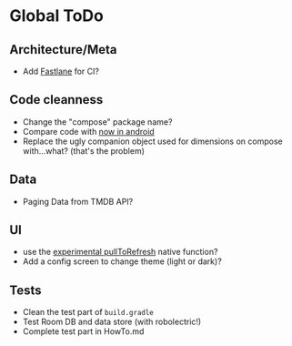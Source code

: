 # Global ToDo

## Architecture/Meta
* Add [Fastlane](https://docs.fastlane.tools/getting-started/android/setup/) for CI?

## Code cleanness
* Change the "compose" package name?
* Compare code with [now in android](https://github.com/android/nowinandroid)
* Replace the ugly companion object used for dimensions on compose with...what? (that's the problem)

## Data
* Paging Data from TMDB API?

## UI
* use the [experimental pullToRefresh](https://developer.android.com/reference/kotlin/androidx/compose/material/pullrefresh/package-summary#(androidx.compose.ui.Modifier).pullRefresh(androidx.compose.material.pullrefresh.PullRefreshState,kotlin.Boolean)) native function? 
* Add a config screen to change theme (light or dark)?

## Tests
* Clean the test part of `build.gradle`
* Test Room DB and data store (with robolectric!)
* Complete test part in HowTo.md








 